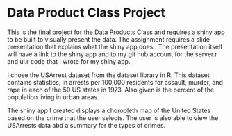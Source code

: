 # Data Product Class Project
This is the final project for the Data Products Class and requires a shiny app to be built to visually present the data.
The assignment requires a slide presentation that explains what the shiny app does .  The presentation itself will have a link to the shiny app 
and to my git hub account for the server.r and ui.r code that I wrote for my shiny app.

I chose the USArrest dataset from the dataset library in R.  This dataset contains statistics, in arrests per 100,000 residents 
for assault, murder, and rape in each of the 50 US states in 1973. Also given is the percent of the population living in urban areas.

The shiny app I created displays a choropleth map of the United States based on the crime that the user selects.  The user is also 
able to view the USArrests data abd a summary for the types of crimes.

